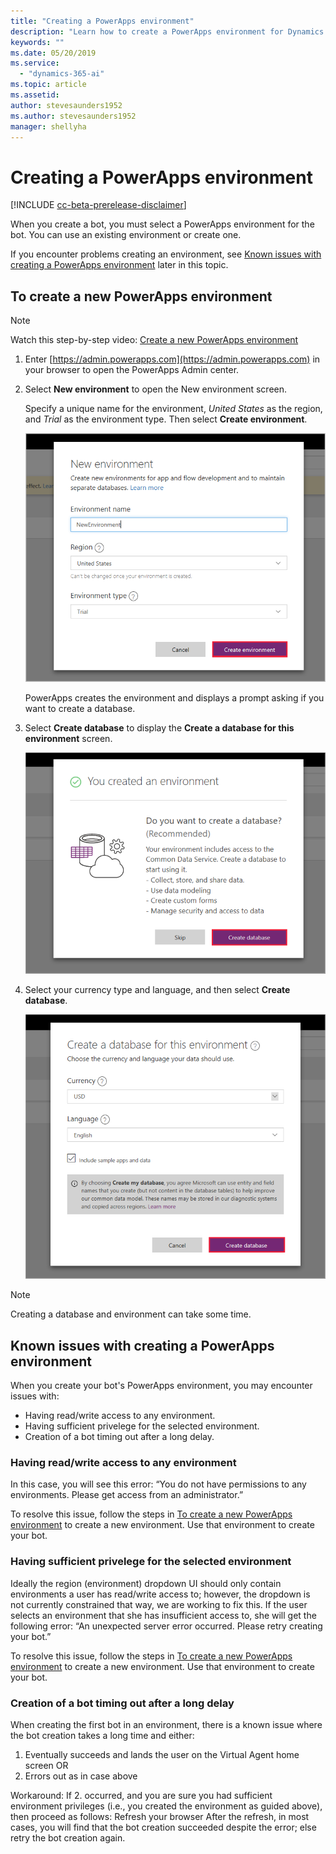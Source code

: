 ```yaml
---
title: "Creating a PowerApps environment"
description: "Learn how to create a PowerApps environment for Dynamics 365 Virtual Agent for Customer Service."
keywords: ""
ms.date: 05/20/2019
ms.service:
  - "dynamics-365-ai"
ms.topic: article
ms.assetid: 
author: stevesaunders1952
ms.author: stevesaunders1952
manager: shellyha
---
```


# Creating a PowerApps environment


[!INCLUDE [cc-beta-prerelease-disclaimer](../includes/cc-beta-prerelease-disclaimer.md)]

When you create a bot, you must select a PowerApps environment for the bot. You can use an existing environment or create one.

If you encounter problems creating an environment, see [Known issues with creating a PowerApps environment](#known-issues-with-creating-a-powerapps-environment) later in this topic.

## To create a new PowerApps environment



> [!NOTE]
> Watch this step-by-step video: [Create a new PowerApps environment](https://go.microsoft.com/fwlink/?linkid=2079331)


1. Enter [https://admin.powerapps.com](https://admin.powerapps.com) in your browser to open the PowerApps Admin center.

2. Select **New environment** to open the New environment screen.

    Specify a unique name for the environment, *United States* as the region, and *Trial* as the environment type. Then select **Create environment**.

    ![Create environment](media/create-environment.png)

    PowerApps creates the environment and displays a prompt asking if you want to create a database.

3. Select **Create database** to display the **Create a database for this environment** screen.

   ![Create database](media/create-database.png)

4. Select your currency type and language, and then select **Create database**.

   ![Create database](media/create-database2.png)

> [!NOTE]
> Creating a database and environment can take some time.

## Known issues with creating a PowerApps environment

When you create your bot's PowerApps environment, you may encounter issues with:

* Having read/write access to any environment.
* Having sufficient privelege for the selected environment.
* Creation of a bot timing out after a long delay.


### Having read/write access to any environment

In this case, you will see this error: “You do not have permissions to any environments. Please get access from an administrator.”

To resolve this issue, follow the steps in [To create a new PowerApps environment](#to-create-a-new-powerapps-environment) to create a new environment. Use that environment to create your bot.


### Having sufficient privelege for the selected environment

Ideally the region (environment) dropdown UI should only contain environments a user has read/write access to; however, the dropdown is not currently constrained that way, we are working to fix this. If the user selects an environment that she has insufficient access to, she will get the following error: “An unexpected server error occurred. Please retry creating your bot.”

To resolve this issue, follow the steps in [To create a new PowerApps environment](#to-create-a-new-powerapps-environment) to create a new environment. Use that environment to create your bot.


### Creation of a bot timing out after a long delay

When creating the first bot in an environment, there is a known issue where the bot creation takes a long time and either:

1.	Eventually succeeds and lands the user on the Virtual Agent home screen OR
2.	Errors out as in case above

Workaround: If 2. occurred, and you are sure you had sufficient environment privileges  (i.e., you created the environment as guided above), then proceed as follows:
    Refresh your browser
    After the refresh, in most cases, you will find that the bot creation succeeded despite the error; else retry the bot creation again.

